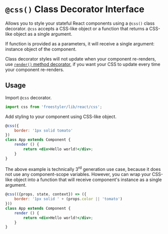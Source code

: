 # `@css()` Class Decorator Interface

Allows you to style your stateful React components using a `@css()` class decorator.
`@css` accepts a CSS-like object or a function that returns a CSS-like object as a single argument.

If function is provided as a parameters, it will receive a single argument: instance object of the component.

Class decorator styles will not update when your component re-renders, use [`render()` method decorator](./css-render-decorator.md),
if you want your CSS to update every time your component re-renders.

## Usage

Import `@css` decorator.

```js
import css from 'freestyler/lib/react/css';
```

Add styling to your component using CSS-like object.

```jsx
@css({
    border: '1px solid tomato'
})
class App extends Component {
    render () {
        return <div>Hello world!</div>;
    }
}
```

The above example is technically 3<sup>rd</sup> generation use case, because it does not use any
component-scope variables. However, you can wrap your CSS-like object into a function that
will receive component's instance as a single argument.

```jsx
@css(({props, state, context}) => ({
    border: '1px solid ' + (props.color || 'tomato')
}))
class App extends Component {
    render () {
        return <div>Hello world!</div>;
    }
}
```

